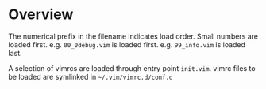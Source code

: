 # Overview

The numerical prefix in the filename indicates load order.
Small numbers are loaded first.
e.g. `00_0debug.vim` is loaded first.
e.g. `99_info.vim` is loaded last.

A selection of vimrcs are loaded through entry point `init.vim`.
vimrc files to be loaded are symlinked in `~/.vim/vimrc.d/conf.d`
